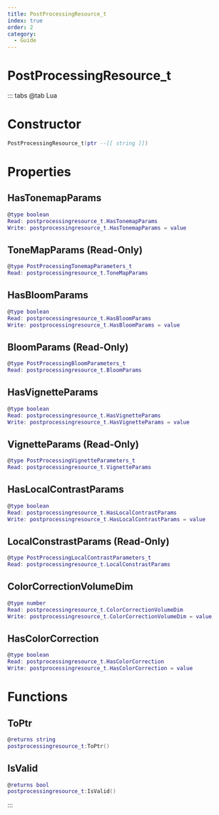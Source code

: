 ```yaml
---
title: PostProcessingResource_t
index: true
order: 2
category:
  - Guide
---
```


# PostProcessingResource_t

::: tabs
@tab Lua
# Constructor
```lua
PostProcessingResource_t(ptr --[[ string ]])
```
# Properties
## HasTonemapParams 
```lua
@type boolean
Read: postprocessingresource_t.HasTonemapParams
Write: postprocessingresource_t.HasTonemapParams = value
```
## ToneMapParams (Read-Only)
```lua
@type PostProcessingTonemapParameters_t
Read: postprocessingresource_t.ToneMapParams
```
## HasBloomParams 
```lua
@type boolean
Read: postprocessingresource_t.HasBloomParams
Write: postprocessingresource_t.HasBloomParams = value
```
## BloomParams (Read-Only)
```lua
@type PostProcessingBloomParameters_t
Read: postprocessingresource_t.BloomParams
```
## HasVignetteParams 
```lua
@type boolean
Read: postprocessingresource_t.HasVignetteParams
Write: postprocessingresource_t.HasVignetteParams = value
```
## VignetteParams (Read-Only)
```lua
@type PostProcessingVignetteParameters_t
Read: postprocessingresource_t.VignetteParams
```
## HasLocalContrastParams 
```lua
@type boolean
Read: postprocessingresource_t.HasLocalContrastParams
Write: postprocessingresource_t.HasLocalContrastParams = value
```
## LocalConstrastParams (Read-Only)
```lua
@type PostProcessingLocalContrastParameters_t
Read: postprocessingresource_t.LocalConstrastParams
```
## ColorCorrectionVolumeDim 
```lua
@type number
Read: postprocessingresource_t.ColorCorrectionVolumeDim
Write: postprocessingresource_t.ColorCorrectionVolumeDim = value
```
## HasColorCorrection 
```lua
@type boolean
Read: postprocessingresource_t.HasColorCorrection
Write: postprocessingresource_t.HasColorCorrection = value
```
# Functions
## ToPtr
```lua
@returns string
postprocessingresource_t:ToPtr()
```
## IsValid
```lua
@returns bool
postprocessingresource_t:IsValid()
```

:::